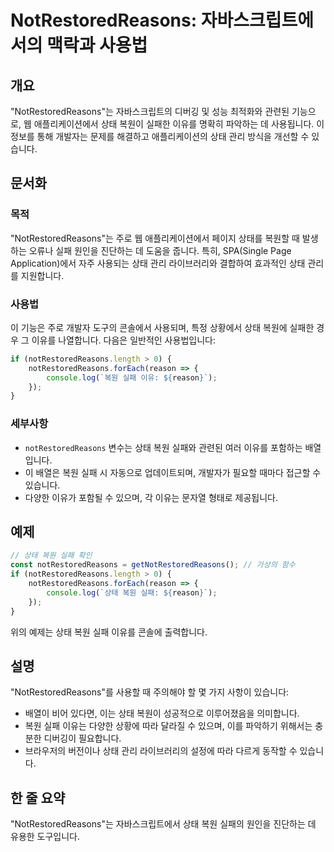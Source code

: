<!--
Meta Description: # NotRestoredReasons: 자바스크립트에서의 맥락과 사용법 ## 개요 "NotRestoredReasons"는 자바스크립트의 디버깅 및 성능 최적화와 관련된 기능으로, 웹 애플리케이션에서 상태 복원이 실패한 이유를 명확히 파악하는 데 사용됩니다. 이 정보를 ...
Meta Keywords: notrestoredreasons, 이유를, 있습니다, reason, 사용법
-->

# NotRestoredReasons: 자바스크립트에서의 맥락과 사용법

## 개요
"NotRestoredReasons"는 자바스크립트의 디버깅 및 성능 최적화와 관련된 기능으로, 웹 애플리케이션에서 상태 복원이 실패한 이유를 명확히 파악하는 데 사용됩니다. 이 정보를 통해 개발자는 문제를 해결하고 애플리케이션의 상태 관리 방식을 개선할 수 있습니다.

## 문서화
### 목적
"NotRestoredReasons"는 주로 웹 애플리케이션에서 페이지 상태를 복원할 때 발생하는 오류나 실패 원인을 진단하는 데 도움을 줍니다. 특히, SPA(Single Page Application)에서 자주 사용되는 상태 관리 라이브러리와 결합하여 효과적인 상태 관리를 지원합니다.

### 사용법
이 기능은 주로 개발자 도구의 콘솔에서 사용되며, 특정 상황에서 상태 복원에 실패한 경우 그 이유를 나열합니다. 다음은 일반적인 사용법입니다:

```javascript
if (notRestoredReasons.length > 0) {
    notRestoredReasons.forEach(reason => {
        console.log(`복원 실패 이유: ${reason}`);
    });
}
```

### 세부사항
- `notRestoredReasons` 변수는 상태 복원 실패와 관련된 여러 이유를 포함하는 배열입니다.
- 이 배열은 복원 실패 시 자동으로 업데이트되며, 개발자가 필요할 때마다 접근할 수 있습니다.
- 다양한 이유가 포함될 수 있으며, 각 이유는 문자열 형태로 제공됩니다.

## 예제
```javascript
// 상태 복원 실패 확인
const notRestoredReasons = getNotRestoredReasons(); // 가상의 함수
if (notRestoredReasons.length > 0) {
    notRestoredReasons.forEach(reason => {
        console.log(`상태 복원 실패: ${reason}`);
    });
}
```

위의 예제는 상태 복원 실패 이유를 콘솔에 출력합니다.

## 설명
"NotRestoredReasons"를 사용할 때 주의해야 할 몇 가지 사항이 있습니다:
- 배열이 비어 있다면, 이는 상태 복원이 성공적으로 이루어졌음을 의미합니다.
- 복원 실패 이유는 다양한 상황에 따라 달라질 수 있으며, 이를 파악하기 위해서는 충분한 디버깅이 필요합니다.
- 브라우저의 버전이나 상태 관리 라이브러리의 설정에 따라 다르게 동작할 수 있습니다.

## 한 줄 요약
"NotRestoredReasons"는 자바스크립트에서 상태 복원 실패의 원인을 진단하는 데 유용한 도구입니다.